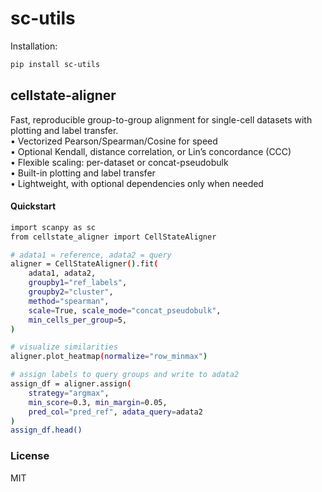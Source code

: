 # sc-utils

Installation:
```bash
pip install sc-utils
```

## cellstate-aligner

Fast, reproducible group-to-group alignment for single-cell datasets with plotting and label transfer.<br>
	•	Vectorized Pearson/Spearman/Cosine for speed<br>
	•	Optional Kendall, distance correlation, or Lin’s concordance (CCC)<br>
	•	Flexible scaling: per-dataset or concat-pseudobulk<br>
	•	Built-in plotting and label transfer<br>
	•	Lightweight, with optional dependencies only when needed

#### Quickstart
```bash
import scanpy as sc
from cellstate_aligner import CellStateAligner

# adata1 = reference, adata2 = query
aligner = CellStateAligner().fit(
    adata1, adata2,
    groupby1="ref_labels",
    groupby2="cluster",
    method="spearman",
    scale=True, scale_mode="concat_pseudobulk",
    min_cells_per_group=5,
)

# visualize similarities
aligner.plot_heatmap(normalize="row_minmax")

# assign labels to query groups and write to adata2
assign_df = aligner.assign(
    strategy="argmax",
    min_score=0.3, min_margin=0.05,
    pred_col="pred_ref", adata_query=adata2
)
assign_df.head()
```

### License
MIT
